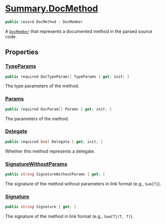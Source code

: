 # [Summary.DocMethod](../src/Core/DocMethod.cs#L8)
```cs
public record DocMethod : DocMember
```

A [`DocMember`](./DocMember.md) that represents a documented method in the parsed source code.

## Properties
### [TypeParams](../src/Core/DocMethod.cs#L13)
```cs
public required DocTypeParam[] TypeParams { get; init; }
```

The type parameters of the method.

### [Params](../src/Core/DocMethod.cs#L18)
```cs
public required DocParam[] Params { get; init; }
```

The parameters of the method.

### [Delegate](../src/Core/DocMethod.cs#L23)
```cs
public required bool Delegate { get; init; }
```

Whether this method represents a delegate.

### [SignatureWithoutParams](../src/Core/DocMethod.cs#L28)
```cs
public string SignatureWithoutParams { get; }
```

The signature of the method without parameters in link format (e.g., `Sum{T}`).

### [Signature](../src/Core/DocMethod.cs#L33)
```cs
public string Signature { get; }
```

The signature of the method in link format (e.g., `Sum{T}(T, T)`).


